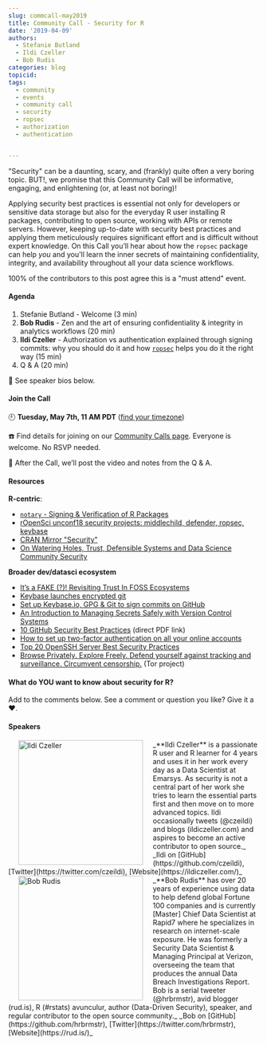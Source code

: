 ```yaml
---
slug: commcall-may2019
title: Community Call - Security for R
date: '2019-04-09'
authors:
  - Stefanie Butland
  - Ildi Czeller
  - Bob Rudis
categories: blog
topicid:
tags:
  - community
  - events
  - community call
  - security
  - ropsec
  - authorization
  - authentication


---
```

"Security" can be a daunting, scary, and (frankly) quite often a very boring topic. BUT!, we promise that this Community Call will be informative, engaging, and enlightening (or, at least not boring)!

Applying security best practices is essential not only for developers or sensitive data storage but also for the everyday R user installing R packages, contributing to open source, working with APIs or remote servers. However, keeping up-to-date with security best practices and applying them meticulously requires significant effort and is difficult without expert knowledge. On this Call you’ll hear about how the `ropsec` package can help _you_ and you'll learn the inner secrets of maintaining confidentiality, integrity, and availability throughout all your data science workflows.

100% of the contributors to this post agree this is a "must attend" event.


#### Agenda

1. Stefanie Butland - Welcome (3 min)
1. **Bob Rudis** - Zen and the art of ensuring confidentiality & integrity in analytics workflows (20 min)
1. **Ildi Czeller** - Authorization vs authentication explained through signing commits: why you should do it and how [`ropsec`](https://github.com/ropenscilabs/ropsec) helps you do it the right way (15 min)
1. Q & A (20 min)

🎤 See speaker bios below.  

#### Join the Call

🕘 **Tuesday, May 7th, 11 AM PDT** ([find your timezone](https://www.timeanddate.com/worldclock/fixedtime.html?iso=20190507T11&p1=791&ah=1&msg=security-for-r))

☎️ Find details for joining on our [Community Calls page](https://ropensci.org/commcalls). Everyone is welcome. No RSVP needed.

🎥 After the Call, we’ll post the video and notes from the Q & A.

#### Resources
**R-centric**:

- [`notary` - Signing & Verification of R Packages](https://ropensci.org/blog/2017/07/25/notary/)
- [rOpenSci unconf18 security projects: middlechild, defender, ropsec, keybase](https://ropensci.org/blog/2018/06/06/unconf18_recap_2/)
- [CRAN Mirror "Security"](https://rud.is/b/2019/03/03/cran-mirror-security/)
- [On Watering Holes, Trust, Defensible Systems and Data Science Community Security](https://rud.is/b/2017/02/23/on-watering-holes-trust-defensible-systems-and-data-science-community-security/)

**Broader dev/datasci ecosystem**

- [It’s a FAKE (?)! Revisiting Trust In FOSS Ecosystems](https://rud.is/b/2017/09/15/its-a-fake-%F0%9F%93%A6-revisiting-trust-in-foss-ecosystems/)
- [Keybase launches encrypted git](https://keybase.io/blog/encrypted-git-for-everyone)
- [Set up Keybase.io, GPG & Git to sign commits on GitHub](https://github.com/pstadler/keybase-gpg-github)
- [An Introduction to Managing Secrets Safely with Version Control Systems](https://www.digitalocean.com/community/tutorials/an-introduction-to-managing-secrets-safely-with-version-control-systems)
- [10 GitHub Security Best Practices](https://res.cloudinary.com/snyk/image/upload/v1535626770/blog/10_GitHub_Security_Best_Practices_cheat_sheet.pdf) (direct PDF link)
- [How to set up two-factor authentication on all your online accounts](https://www.theverge.com/2017/6/17/15772142/how-to-set-up-two-factor-authentication)
- [Top 20 OpenSSH Server Best Security Practices](https://www.cyberciti.biz/tips/linux-unix-bsd-openssh-server-best-practices.html)
- [Browse Privately. Explore Freely. Defend yourself against tracking and surveillance. Circumvent censorship.](https://www.torproject.org/) (Tor project)


#### What do YOU want to know about security for R?

Add to the comments below. See a comment or question you like? Give it a ❤️.

#### Speakers

<img src="/img/blog-images/2019-04-09-commcall-may2019/ildi-czeller.jpg" alt="Ildi Czeller" style="margin: 0px 20px; width: 250px;" align="left">
_**Ildi Czeller** is a passionate R user and R learner for 4 years and uses it in her work every day as a Data Scientist at Emarsys. As security is not a central part of her work she tries to learn the essential parts first and then move on to more advanced topics. Ildi occasionally tweets (@czeildi) and blogs (ildiczeller.com) and aspires to become an active contributor to open source._  
_Ildi on [GitHub](https://github.com/czeildi), [Twitter](https://twitter.com/czeildi), [Website](https://ildiczeller.com/)_  

<img src="/img/blog-images/2019-04-09-commcall-may2019/bob-rudis.png" alt="Bob Rudis" style="margin: 0px 20px; width: 250px;" align="left">
_**Bob Rudis** has over 20 years of experience using data to help defend global Fortune 100 companies and is currently [Master] Chief Data Scientist at Rapid7 where he specializes in research on internet-scale exposure. He was formerly a Security Data Scientist & Managing Principal at Verizon, overseeing the team that produces the annual Data Breach Investigations Report. Bob is a serial tweeter (@hrbrmstr), avid blogger (rud.is), R (#rstats) avunculur, author (Data-Driven Security), speaker, and regular contributor to the open source community._  
_Bob on [GitHub](https://github.com/hrbrmstr), [Twitter](https://twitter.com/hrbrmstr), [Website](https://rud.is/)_  
